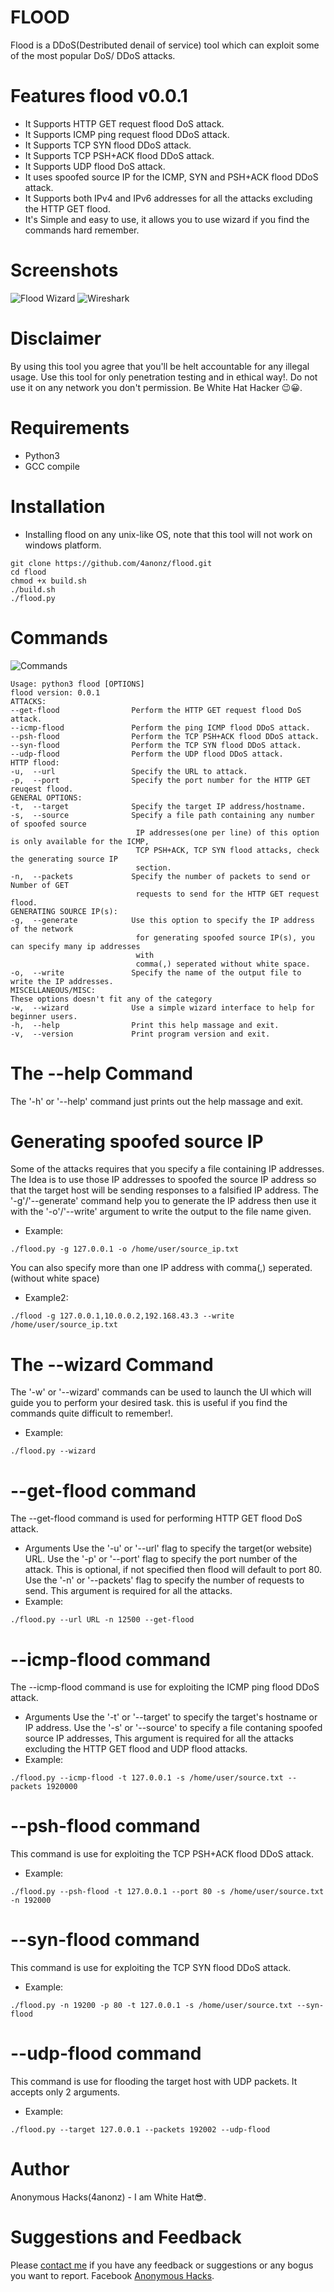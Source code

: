 # FLOOD
Flood is a DDoS(Destributed denail of service) tool which can exploit some of the most popular DoS/
DDoS attacks.
# Features flood v0.0.1
* It Supports HTTP GET request flood DoS attack.
* It Supports ICMP ping request flood DDoS attack.
* It Supports TCP SYN flood DDoS attack.
* It Supports TCP PSH+ACK flood DDoS attack.
* It Supports UDP flood DoS attack.
* It uses spoofed source IP for the ICMP, SYN and PSH+ACK flood DDoS attack.
* It Supports both IPv4 and IPv6 addresses for all the attacks excluding the HTTP GET flood.
* It's Simple and easy to use, it allows you to use wizard if you find the commands hard remember.

# Screenshots
![Flood Wizard](demo/flood.png)
![Wireshark](demo/wireshark.png)

# Disclaimer
By using this tool you agree that you'll be helt accountable for any illegal usage.
Use this tool for only penetration testing and in ethical way!. Do not use it on any network you 
don't permission. Be White Hat Hacker 😉️😀️.

# Requirements
* Python3
* GCC compile

# Installation
* Installing flood on any unix-like OS, note that this tool will not work on windows platform.
```
git clone https://github.com/4anonz/flood.git
cd flood
chmod +x build.sh
./build.sh
./flood.py
```
# Commands
![Commands](demo/floodHelp.png)
```
Usage: python3 flood [OPTIONS]
flood version: 0.0.1
ATTACKS:
--get-flood                Perform the HTTP GET request flood DoS attack.
--icmp-flood               Perform the ping ICMP flood DDoS attack.
--psh-flood                Perform the TCP PSH+ACK flood DDoS attack.
--syn-flood                Perform the TCP SYN flood DDoS attack.
--udp-flood                Perform the UDP flood DDoS attack.
HTTP flood:
-u,  --url                 Specify the URL to attack.
-p,  --port                Specify the port number for the HTTP GET reuqest flood.
GENERAL OPTIONS:
-t,  --target              Specify the target IP address/hostname.
-s,  --source              Specify a file path containing any number of spoofed source 
                            IP addresses(one per line) of this option is only available for the ICMP, 
                            TCP PSH+ACK, TCP SYN flood attacks, check the generating source IP
                            section. 
-n,  --packets             Specify the number of packets to send or Number of GET
                            requests to send for the HTTP GET request flood.
GENERATING SOURCE IP(s):
-g,  --generate            Use this option to specify the IP address of the network
                            for generating spoofed source IP(s), you can specify many ip addresses 
                            with
                            comma(,) seperated without white space.
-o,  --write               Specify the name of the output file to write the IP addresses. 
MISCELLANEOUS/MISC:
These options doesn't fit any of the category
-w,  --wizard              Use a simple wizard interface to help for beginner users.
-h,  --help                Print this help massage and exit.
-v,  --version             Print program version and exit.
```
# The --help Command
The '-h' or '--help' command just prints out the help massage and exit.
# Generating spoofed source IP
Some of the attacks requires that you specify a file containing IP addresses. The Idea is to use 
those IP addresses to spoofed the source IP address so that the target host will be sending responses 
to a falsified IP address.
The '-g'/'--generate' command help you to generate the IP address then use it with the '-o'/'--write' 
argument to write the output to the file name given.
* Example:
```
./flood.py -g 127.0.0.1 -o /home/user/source_ip.txt
```
You can also specify more than one IP address with comma(,) seperated.(without white space)
* Example2:
```
./flood -g 127.0.0.1,10.0.0.2,192.168.43.3 --write /home/user/source_ip.txt
```

# The --wizard Command
The '-w' or '--wizard' commands can be used to launch the UI which will guide you to perform your 
desired task. this is useful if you find the commands quite difficult to remember!.
* Example:
```
./flood.py --wizard
```
# --get-flood command
The --get-flood command is used for performing HTTP GET flood DoS attack.
* Arguments
Use the '-u' or '--url' flag to specify the target(or website) URL.
Use the '-p' or '--port' flag to specify the port number of the attack. This is optional, if not 
specified then flood will default to port 80.
Use the '-n' or '--packets' flag to specify the number of requests to send. This argument is required
for all the attacks.
* Example:
```
./flood.py --url URL -n 12500 --get-flood
```
# --icmp-flood command
The --icmp-flood command is use for exploiting the ICMP ping flood DDoS attack.
* Arguments
Use the '-t' or '--target' to specify the target's hostname or IP address.
Use the '-s' or '--source' to specify a file contaning spoofed source IP addresses, This argument is
required for all the attacks excluding the HTTP GET flood and UDP flood attacks.
* Example:
```
./flood.py --icmp-flood -t 127.0.0.1 -s /home/user/source.txt --packets 1920000
```
# --psh-flood command
This command is use for exploiting the TCP PSH+ACK flood DDoS attack.
* Example:
```
./flood.py --psh-flood -t 127.0.0.1 --port 80 -s /home/user/source.txt -n 192000
```
# --syn-flood command
This command is use for exploiting the TCP SYN flood DDoS attack.
* Example:
```
./flood.py -n 19200 -p 80 -t 127.0.0.1 -s /home/user/source.txt --syn-flood
```
# --udp-flood command
This command is use for flooding the target host with UDP packets.
It accepts only 2 arguments.
* Example:
```
./flood.py --target 127.0.0.1 --packets 192002 --udp-flood
```
# Author
Anonymous Hacks(4anonz) - I am White Hat😎️.
# Suggestions and Feedback
Please [contact me](digitalguru64@gmail.com) if you have any feedback or suggestions or any bogus you
want to report.
Facebook [Anonymous Hacks](https://facebook.com/4anonz).